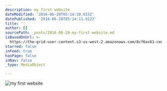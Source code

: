 ```yaml
---
description: my first website
dateModified: '2016-06-28T05:14:10.615Z'
datePublished: '2016-06-28T05:14:11.012Z'
title: ''
author: []
sourcePath: _posts/2016-06-28-my-first-website.md
isBasedOnUrl: >-
  https://the-grid-user-content.s3-us-west-2.amazonaws.com/8cf6ac61-ced9-4ce8-a8b7-7cb2edebb2d1.jpg
starred: false
inFeed: true
hasPage: false
inNav: false
_type: MediaObject

---
```

![my first website](https://the-grid-user-content.s3-us-west-2.amazonaws.com/6e05d31a-6cc8-4903-aa1c-01f6f7e9142e.jpg)